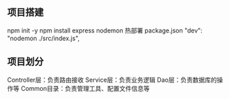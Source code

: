 ## 项目搭建
npm init -y
npm install express
nodemon 热部署
package.json
"dev": "nodemon ./src/index.js",

## 项目划分

Controller层：负责路由接收
Service层：负责业务逻辑
Dao层：负责数据库的操作等
Common目录：负责管理工具、配置文件信息等